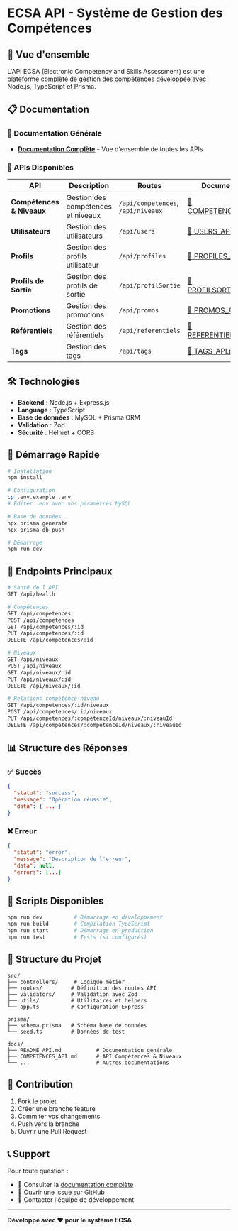 # ECSA API - Système de Gestion des Compétences

## 🚀 Vue d'ensemble

L'API ECSA (Electronic Competency and Skills Assessment) est une plateforme complète de gestion des compétences développée avec Node.js, TypeScript et Prisma.

## 📋 Documentation

### 📖 Documentation Générale
- **[Documentation Complète](./README_API.md)** - Vue d'ensemble de toutes les APIs

### 🔗 APIs Disponibles

| API | Description | Routes | Documentation |
|-----|-------------|--------|---------------|
| **Compétences & Niveaux** | Gestion des compétences et niveaux | `/api/competences`, `/api/niveaux` | [📄 COMPETENCES_API.md](./COMPETENCES_API.md) |
| **Utilisateurs** | Gestion des utilisateurs | `/api/users` | [📄 USERS_API.md](./USERS_API.md) |
| **Profils** | Gestion des profils utilisateur | `/api/profiles` | [📄 PROFILES_API.md](./PROFILES_API.md) |
| **Profils de Sortie** | Gestion des profils de sortie | `/api/profilSortie` | [📄 PROFILSORTIE_API.md](./PROFILSORTIE_API.md) |
| **Promotions** | Gestion des promotions | `/api/promos` | [📄 PROMOS_API.md](./PROMOS_API.md) |
| **Référentiels** | Gestion des référentiels | `/api/referentiels` | [📄 REFERENTIELS_API.md](./REFERENTIELS_API.md) |
| **Tags** | Gestion des tags | `/api/tags` | [📄 TAGS_API.md](./TAGS_API.md) |

## 🛠️ Technologies

- **Backend** : Node.js + Express.js
- **Language** : TypeScript
- **Base de données** : MySQL + Prisma ORM
- **Validation** : Zod
- **Sécurité** : Helmet + CORS

## 🚀 Démarrage Rapide

```bash
# Installation
npm install

# Configuration
cp .env.example .env
# Éditer .env avec vos paramètres MySQL

# Base de données
npx prisma generate
npx prisma db push

# Démarrage
npm run dev
```

## 📡 Endpoints Principaux

```bash
# Santé de l'API
GET /api/health

# Compétences
GET /api/competences
POST /api/competences
GET /api/competences/:id
PUT /api/competences/:id
DELETE /api/competences/:id

# Niveaux
GET /api/niveaux
POST /api/niveaux
GET /api/niveaux/:id
PUT /api/niveaux/:id
DELETE /api/niveaux/:id

# Relations compétence-niveau
GET /api/competences/:id/niveaux
POST /api/competences/:id/niveaux
PUT /api/competences/:competenceId/niveaux/:niveauId
DELETE /api/competences/:competenceId/niveaux/:niveauId
```

## 📊 Structure des Réponses

### ✅ Succès
```json
{
  "statut": "success",
  "message": "Opération réussie",
  "data": { ... }
}
```

### ❌ Erreur
```json
{
  "statut": "error",
  "message": "Description de l'erreur",
  "data": null,
  "errors": [...]
}
```

## 🔧 Scripts Disponibles

```bash
npm run dev          # Démarrage en développement
npm run build        # Compilation TypeScript
npm run start        # Démarrage en production
npm run test         # Tests (si configurés)
```

## 📁 Structure du Projet

```
src/
├── controllers/     # Logique métier
├── routes/         # Définition des routes API
├── validators/     # Validation avec Zod
├── utils/          # Utilitaires et helpers
└── app.ts          # Configuration Express

prisma/
├── schema.prisma   # Schéma base de données
└── seed.ts         # Données de test

docs/
├── README_API.md           # Documentation générale
├── COMPETENCES_API.md      # API Compétences & Niveaux
└── ...                     # Autres documentations
```

## 🤝 Contribution

1. Fork le projet
2. Créer une branche feature
3. Commiter vos changements
4. Push vers la branche
5. Ouvrir une Pull Request

## 📞 Support

Pour toute question :
- 📖 Consulter la [documentation complète](./README_API.md)
- 🐛 Ouvrir une issue sur GitHub
- 💬 Contacter l'équipe de développement

---

**Développé avec ❤️ pour le système ECSA**
